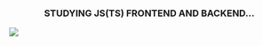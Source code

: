 <h3 align="center">
    STUDYING JS(TS) FRONTEND AND BACKEND...
</h3>

<img align='center' src="http://mazassumnida.wtf/api/v2/generate_badge?boj=alstn113">
